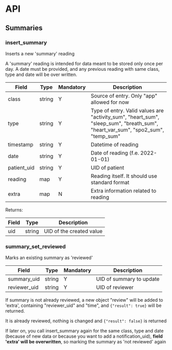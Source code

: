 # API


## Summaries

### insert_summary
Inserts a new 'summary' reading

A 'summary' reading is intended for data meant to be stored only once per day. A date must be provided, and any previous reading with same class, type and date will be over written.

|Field|Type|Mandatory|Description
|---|---|---|---
|class|string|Y|Source of entry. Only "app" allowed for now
|type|string|Y|Type of entry. Valid values are "activity_sum", "heart_sum", "sleep_sum", "breath_sum", "heart_var_sum", "spo2_sum", "temp_sum"
|timestamp|string|Y|Datetime of reading
|date|string|Y|Date of reading (f.e. 2022-01-01)
|patient_uid|string|Y|UID of patient
|reading|map|Y|Reading itself. It should use standard format
|extra|map|N|Extra information related to reading

Returns:


|Field|Type|Description
|---|---|---
|uid|string|UID of the created value


### summary_set_reviewed

Marks an existing summary as 'reviewed'

|Field|Type|Mandatory|Description
|---|---|---|---
|summary_uid|string|Y|UID of summary to update
|reviewer_uid|string|Y|UID of reviewer

If summary is not already reviewed, a new object "review" will be added to 'extra', containing "reviewer_uid" and "time",
and `{"result": true}` will be returned.

It is already reviewed, nothing is changed and  `{"result": false}` is returned

If later on, you call insert_summary again for the same class, type and date (because of new data or because you want to add a notification_uid), **field 'extra' will be overwritten**, so marking the summary as 'not reviewed' again

